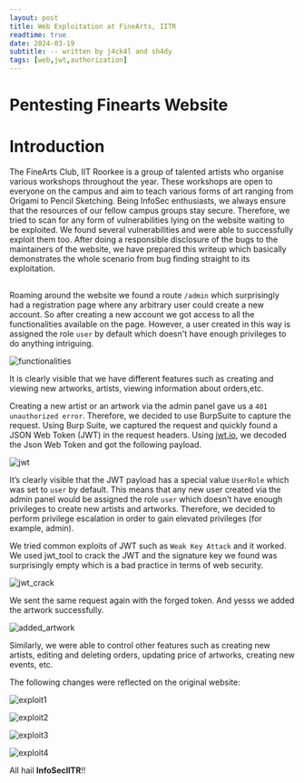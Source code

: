 ```yaml
---
layout: post
title: Web Exploitation at FineArts, IITR
readtime: true
date: 2024-03-19
subtitle: -- written by j4ck4l and sh4dy
tags: [web,jwt,authorization]
---
```



# Pentesting Finearts Website


# Introduction
The FineArts Club, IIT Roorkee is a group of talented artists who organise various workshops throughout the year. These workshops are open to everyone on the campus and aim to teach various forms of art ranging from Origami to Pencil Sketching. Being InfoSec enthusiasts, we always ensure that the resources of our fellow campus groups stay secure. Therefore, we tried to scan for any form of vulnerabilities lying on the website waiting to be exploited. We found several vulnerabilities and were able to successfully exploit them too. After doing a responsible disclosure of the bugs to the maintainers of the website, we have prepared this writeup which basically demonstrates the whole scenario from bug finding straight to its exploitation.


##


Roaming around the website we found a route `/admin` which surprisingly had a registration page where any arbitrary user could create a new account. So after creating a new account we got access to all the functionalities available on the page. However, a user created in this way is assigned the role `user` by default which doesn't have enough privileges to do anything intriguing.


![functionalities](../assets/finearts/func.png)


It is clearly visible that we have different features such as creating and viewing new artworks, artists, viewing information about orders,etc.


Creating a new artist or an artwork via the admin panel gave us a `401 unauthorized error`. Therefore, we decided to use BurpSuite to capture the request. Using Burp Suite, we captured the request and quickly found a JSON Web Token (JWT) in the request headers. Using [jwt.io](https://jwt.io/), we decoded the Json Web Token and got the following payload.


![jwt](../assets/finearts/jwt.png)


It’s clearly visible that the JWT payload has a special value `UserRole` which was set to `user` by default. This means that any new user created via the admin panel would be assigned the role `user` which doesn’t have enough privileges to create new artists and artworks. Therefore, we decided to perform privilege escalation in order to gain elevated privileges (for example, admin).


We tried common exploits of JWT such as `Weak Key Attack` and it worked. We used jwt_tool to crack the JWT and the signature key we found was surprisingly empty which is a bad practice in terms of web security.





![jwt_crack](../assets/finearts/jwt_cracked.png)

We sent the same request again with the forged token. And yesss we added the artwork successfully.

![added_artwork](../assets/finearts/added_artwork.png)

 Similarly, we were able to control other features such as creating new artists, editing and deleting orders, updating price of artworks, creating new events, etc.

The following changes were reflected on the original website:

![exploit1](../assets/finearts/exploit1.png)

![exploit2](../assets/finearts/exploit2.png)

![exploit3](../assets/finearts/exploit3.png)

![exploit4](../assets/finearts/exploit4.png)

All hail **InfoSecIITR**!!
